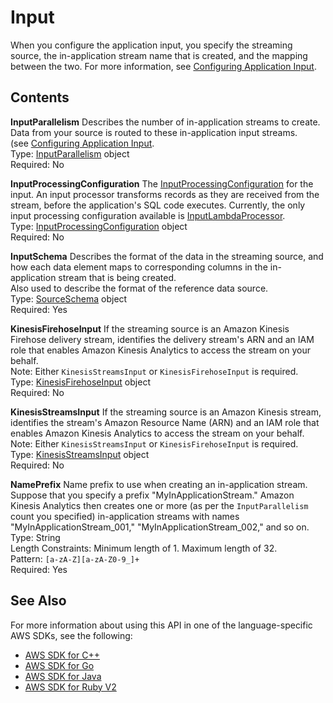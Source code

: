 # Input<a name="API_Input"></a>

When you configure the application input, you specify the streaming source, the in\-application stream name that is created, and the mapping between the two\. For more information, see [Configuring Application Input](https://docs.aws.amazon.com/kinesisanalytics/latest/dev/how-it-works-input.html)\. 

## Contents<a name="API_Input_Contents"></a>

 **InputParallelism**   <a name="analytics-Type-Input-InputParallelism"></a>
Describes the number of in\-application streams to create\.   
Data from your source is routed to these in\-application input streams\.  
 \(see [Configuring Application Input](https://docs.aws.amazon.com/kinesisanalytics/latest/dev/how-it-works-input.html)\.  
Type: [InputParallelism](API_InputParallelism.md) object  
Required: No

 **InputProcessingConfiguration**   <a name="analytics-Type-Input-InputProcessingConfiguration"></a>
The [InputProcessingConfiguration](API_InputProcessingConfiguration.md) for the input\. An input processor transforms records as they are received from the stream, before the application's SQL code executes\. Currently, the only input processing configuration available is [InputLambdaProcessor](API_InputLambdaProcessor.md)\.  
Type: [InputProcessingConfiguration](API_InputProcessingConfiguration.md) object  
Required: No

 **InputSchema**   <a name="analytics-Type-Input-InputSchema"></a>
Describes the format of the data in the streaming source, and how each data element maps to corresponding columns in the in\-application stream that is being created\.  
Also used to describe the format of the reference data source\.  
Type: [SourceSchema](API_SourceSchema.md) object  
Required: Yes

 **KinesisFirehoseInput**   <a name="analytics-Type-Input-KinesisFirehoseInput"></a>
If the streaming source is an Amazon Kinesis Firehose delivery stream, identifies the delivery stream's ARN and an IAM role that enables Amazon Kinesis Analytics to access the stream on your behalf\.  
Note: Either `KinesisStreamsInput` or `KinesisFirehoseInput` is required\.  
Type: [KinesisFirehoseInput](API_KinesisFirehoseInput.md) object  
Required: No

 **KinesisStreamsInput**   <a name="analytics-Type-Input-KinesisStreamsInput"></a>
If the streaming source is an Amazon Kinesis stream, identifies the stream's Amazon Resource Name \(ARN\) and an IAM role that enables Amazon Kinesis Analytics to access the stream on your behalf\.  
Note: Either `KinesisStreamsInput` or `KinesisFirehoseInput` is required\.  
Type: [KinesisStreamsInput](API_KinesisStreamsInput.md) object  
Required: No

 **NamePrefix**   <a name="analytics-Type-Input-NamePrefix"></a>
Name prefix to use when creating an in\-application stream\. Suppose that you specify a prefix "MyInApplicationStream\." Amazon Kinesis Analytics then creates one or more \(as per the `InputParallelism` count you specified\) in\-application streams with names "MyInApplicationStream\_001," "MyInApplicationStream\_002," and so on\.   
Type: String  
Length Constraints: Minimum length of 1\. Maximum length of 32\.  
Pattern: `[a-zA-Z][a-zA-Z0-9_]+`   
Required: Yes

## See Also<a name="API_Input_SeeAlso"></a>

For more information about using this API in one of the language\-specific AWS SDKs, see the following:
+  [AWS SDK for C\+\+](https://docs.aws.amazon.com/goto/SdkForCpp/kinesisanalytics-2015-08-14/Input) 
+  [AWS SDK for Go](https://docs.aws.amazon.com/goto/SdkForGoV1/kinesisanalytics-2015-08-14/Input) 
+  [AWS SDK for Java](https://docs.aws.amazon.com/goto/SdkForJava/kinesisanalytics-2015-08-14/Input) 
+  [AWS SDK for Ruby V2](https://docs.aws.amazon.com/goto/SdkForRubyV2/kinesisanalytics-2015-08-14/Input) 